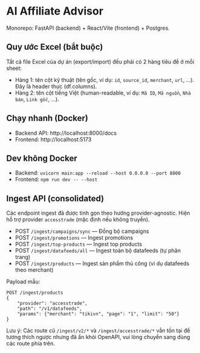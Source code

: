# AI Affiliate Advisor

Monorepo: FastAPI (backend) + React/Vite (frontend) + Postgres.

## Quy ước Excel (bắt buộc)

Tất cả file Excel của dự án (export/import) đều phải có 2 hàng tiêu đề ở mỗi sheet:

- Hàng 1: tên cột kỹ thuật (tên gốc, ví dụ: `id`, `source_id`, `merchant`, `url`, ...). Đây là header thực (df.columns).
- Hàng 2: tên cột tiếng Việt (human-readable, ví dụ: `Mã ID`, `Mã nguồn`, `Nhà bán`, `Link gốc`, ...).



## Chạy nhanh (Docker)

- Backend API: http://localhost:8000/docs
- Frontend: http://localhost:5173

## Dev không Docker

- Backend: `uvicorn main:app --reload --host 0.0.0.0 --port 8000`
- Frontend: `npm run dev -- --host`




## Ingest API (consolidated)

Các endpoint ingest đã được tinh gọn theo hướng provider-agnostic. Hiện hỗ trợ provider `accesstrade` (mặc định nếu không truyền).

- POST `/ingest/campaigns/sync` — Đồng bộ campaigns
- POST `/ingest/promotions` — Ingest promotions
- POST `/ingest/top-products` — Ingest top products
- POST `/ingest/datafeeds/all` — Ingest toàn bộ datafeeds (tự phân trang)
- POST `/ingest/products` — Ingest sản phẩm thủ công (ví dụ datafeeds theo merchant)

Payload mẫu:

```
POST /ingest/products
{
	"provider": "accesstrade",
	"path": "/v1/datafeeds",
	"params": {"merchant": "tikivn", "page": "1", "limit": "50"}
}
```

Lưu ý: Các route cũ `/ingest/v2/*` và `/ingest/accesstrade/*` vẫn tồn tại để tương thích ngược nhưng đã ẩn khỏi OpenAPI, vui lòng chuyển sang dùng các route phía trên.



